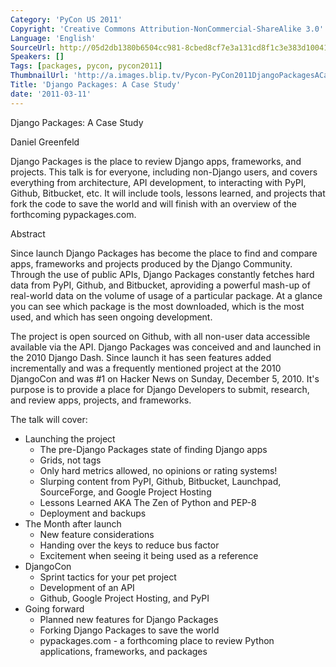 ```yaml
---
Category: 'PyCon US 2011'
Copyright: 'Creative Commons Attribution-NonCommercial-ShareAlike 3.0'
Language: 'English'
SourceUrl: http://05d2db1380b6504cc981-8cbed8cf7e3a131cd8f1c3e383d10041.r93.cf2.rackcdn.com/pycon-us-2011/448_django-packages-a-case-study.mp4
Speakers: []
Tags: [packages, pycon, pycon2011]
ThumbnailUrl: 'http://a.images.blip.tv/Pycon-PyCon2011DjangoPackagesACaseStudy119.png'
Title: 'Django Packages: A Case Study'
date: '2011-03-11'
---
```

Django Packages: A Case Study

Daniel Greenfeld

Django Packages is the place to review Django apps, frameworks, and projects.
This talk is for everyone, including non-Django users, and covers everything
from architecture, API development, to interacting with PyPI, Github,
Bitbucket, etc. It will include tools, lessons learned, and projects that fork
the code to save the world and will finish with an overview of the forthcoming
pypackages.com.

Abstract

Since launch Django Packages has become the place to find and compare apps,
frameworks and projects produced by the Django Community. Through the use of
public APIs, Django Packages constantly fetches hard data from PyPI, Github,
and Bitbucket, aproviding a powerful mash-up of real-world data on the volume
of usage of a particular package. At a glance you can see which package is the
most downloaded, which is the most used, and which has seen ongoing
development.

The project is open sourced on Github, with all non-user data accessible
available via the API. Django Packages was conceived and and launched in the
2010 Django Dash. Since launch it has seen features added incrementally and
was a frequently mentioned project at the 2010 DjangoCon and was #1 on Hacker
News on Sunday, December 5, 2010. It's purpose is to provide a place for
Django Developers to submit, research, and review apps, projects, and
frameworks.

The talk will cover:

  * Launching the project 
    * The pre-Django Packages state of finding Django apps 
    * Grids, not tags 
    * Only hard metrics allowed, no opinions or rating systems! 
    * Slurping content from PyPI, Github, Bitbucket, Launchpad, SourceForge, and Google Project Hosting 
    * Lessons Learned AKA The Zen of Python and PEP-8 
    * Deployment and backups 
  * The Month after launch 
    * New feature considerations 
    * Handing over the keys to reduce bus factor 
    * Excitement when seeing it being used as a reference 
  * DjangoCon 
    * Sprint tactics for your pet project 
    * Development of an API 
    * Github, Google Project Hosting, and PyPI 
  * Going forward 
    * Planned new features for Django Packages 
    * Forking Django Packages to save the world 
    * pypackages.com - a forthcoming place to review Python applications, frameworks, and packages 
